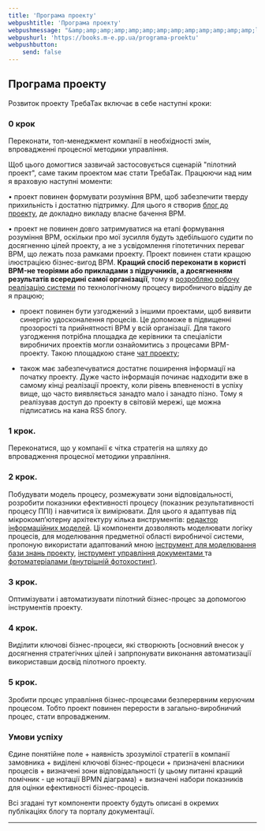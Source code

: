 ```yaml
---
title: 'Програма проекту'
webpushtitle: 'Програма проекту'
webpushmessage: "&amp;amp;amp;amp;amp;amp;amp;amp;amp;amp;amp;amp;amp;lt;h2&amp;amp;amp;amp;amp;amp;amp;amp;amp;amp;amp;amp;amp;gt;&amp;amp;amp;amp;amp;amp;amp;amp;amp;amp;amp;amp;amp;lt;strong&amp;amp;amp;amp;amp;amp;amp;amp;amp;amp;amp;amp;amp;gt;Програма проекту&amp;amp;amp;amp;amp;amp;amp;amp;amp;amp;amp;amp;amp;lt;/strong&amp;amp;amp;amp;amp;amp;amp;amp;amp;amp;amp;amp;amp;gt;&amp;amp;amp;amp;amp;amp;amp;amp;amp;amp;amp;amp;amp;lt;/h2&amp;amp;amp;amp;amp;amp;amp;amp;amp;amp;amp;amp;amp;gt;\n&amp;amp;amp;amp;amp;amp;amp;amp;amp;amp;amp;amp;amp;lt;p&amp;amp;amp;amp;amp;amp;amp;amp;amp;amp;amp;amp;amp;gt;Розвиток проекту ТребаТак включає в себе наступні кроки:&amp;amp;amp;amp;amp;amp;amp;amp;amp;amp;amp;amp;amp;lt;/p&amp;amp;amp;amp;amp;amp;amp;amp;amp;amp;amp;amp;amp;gt;\n&amp;amp;amp;amp;amp;amp;amp;amp;amp;amp;amp;amp;amp;lt;h3&amp;amp;amp;amp;amp;amp;amp;amp;amp;amp;amp;amp;amp;gt;&amp;amp;amp;amp;amp;amp;amp;amp;amp;amp;amp;amp;amp;lt;strong&amp;amp;amp;amp;amp;amp;amp;amp;amp;amp;amp;amp;amp;gt;0 крок&amp;amp;amp;amp;amp;amp;amp;amp;amp;amp;amp;amp;amp;lt;/strong&amp;amp;amp;amp;amp;amp;amp;amp;amp;amp;amp;amp;amp;gt;&amp;amp;amp;amp;amp;amp;amp;amp;amp;amp;amp;amp;amp;lt;/h3&amp;amp;amp;amp;amp;amp;amp;amp;amp;amp;amp;amp;amp;gt;\n&amp;amp;amp;amp;amp;amp;amp;amp;amp;amp;amp;amp;amp;lt;p&amp;amp;amp;amp;amp;amp;amp;amp;amp;amp;amp;amp;amp;gt;Переконати, топ-менеджмент компанії в необхідності змін, впровадженні  процесної методики управління.&amp;amp;amp;amp;amp;amp;amp;amp;amp;amp;amp;amp;amp;lt;/p&amp;amp;amp;amp;amp;amp;amp;amp;amp;amp;amp;amp;amp;gt;\n&amp;amp;amp;amp;amp;amp;amp;amp;amp;amp;amp;amp;amp;lt;p&amp;amp;amp;amp;amp;amp;amp;amp;amp;amp;amp;amp;amp;gt;Щоб цього домогтися зазвичай застосовується сценарій &amp;amp;amp;amp;amp;amp;amp;amp;amp;amp;amp;amp;amp;quot;пілотний проект&amp;amp;amp;amp;amp;amp;amp;amp;amp;amp;amp;amp;amp;quot;, саме таким проектом має стати ТребаТак. Працюючи над ним я враховую наступні моменти:&amp;amp;amp;amp;amp;amp;amp;amp;amp;amp;amp;amp;amp;lt;/p&amp;amp;amp;amp;amp;amp;amp;amp;amp;amp;amp;amp;amp;gt;\n&amp;amp;amp;amp;amp;amp;amp;amp;amp;amp;amp;amp;amp;lt;p&amp;amp;amp;amp;amp;amp;amp;amp;amp;amp;amp;amp;amp;gt;• проект повинен формувати розуміння BPM, щоб забезпечити тверду прихильність і достатню підтримку. Для цього я створив  &amp;amp;amp;amp;amp;amp;amp;amp;amp;amp;amp;amp;amp;lt;a href=&amp;amp;amp;amp;amp;amp;amp;amp;amp;amp;amp;amp;amp;quot;https://rep-c.treba.ml/blog/&amp;amp;amp;amp;amp;amp;amp;amp;amp;amp;amp;amp;amp;quot;&amp;amp;amp;amp;amp;amp;amp;amp;amp;amp;amp;amp;amp;gt;блог до проекту&amp;amp;amp;amp;amp;amp;amp;amp;amp;amp;amp;amp;amp;lt;/a&amp;amp;amp;amp;amp;amp;amp;amp;amp;amp;amp;amp;amp;gt;, де докладно викладу власне бачення BPM.&amp;amp;amp;amp;amp;amp;amp;amp;amp;amp;amp;amp;amp;lt;/p&amp;amp;amp;amp;amp;amp;amp;amp;amp;amp;amp;amp;amp;gt;\n&amp;amp;amp;amp;amp;amp;amp;amp;amp;amp;amp;amp;amp;lt;p&amp;amp;amp;amp;amp;amp;amp;amp;amp;amp;amp;amp;amp;gt;• проект не повинен довго затримуватися на етапі формування розуміння BPM, оскільки про мої зусилля будуть здебільшого судити по досягненню цілей проекту, а не з усвідомлення гіпотетичних переваг BPM, що лежать поза рамками проекту. Проект повинен стати кращою ілюстрацією бізнес-вигод BPM. &amp;amp;amp;amp;amp;amp;amp;amp;amp;amp;amp;amp;amp;lt;strong&amp;amp;amp;amp;amp;amp;amp;amp;amp;amp;amp;amp;amp;gt;Кращий спосіб переконати в користі BPM-не теоріями або прикладами з підручників, а досягненням результатів всередині самої організації&amp;amp;amp;amp;amp;amp;amp;amp;amp;amp;amp;amp;amp;lt;/strong&amp;amp;amp;amp;amp;amp;amp;amp;amp;amp;amp;amp;amp;gt;, тому я &amp;amp;amp;amp;amp;amp;amp;amp;amp;amp;amp;amp;amp;lt;a href=&amp;amp;amp;amp;amp;amp;amp;amp;amp;amp;amp;amp;amp;quot;https://pp.vokov.tk/&amp;amp;amp;amp;amp;amp;amp;amp;amp;amp;amp;amp;amp;quot;&amp;amp;amp;amp;amp;amp;amp;amp;amp;amp;amp;amp;amp;gt;розробляю робочу реалізацію  системи&amp;amp;amp;amp;amp;amp;amp;amp;amp;amp;amp;amp;amp;lt;/a&amp;amp;amp;amp;amp;amp;amp;amp;amp;amp;amp;amp;amp;gt; по технологічному процесу виробничого відділу де я працюю;&amp;amp;amp;amp;amp;amp;amp;amp;amp;amp;amp;amp;amp;lt;/p&amp;amp;amp;amp;amp;amp;amp;amp;amp;amp;amp;amp;amp;gt;\n&amp;amp;amp;amp;amp;amp;amp;amp;amp;amp;amp;amp;amp;lt;ul&amp;amp;amp;amp;amp;amp;amp;amp;amp;amp;amp;amp;amp;gt;\n&amp;amp;amp;amp;amp;amp;amp;amp;amp;amp;amp;amp;amp;lt;li&amp;amp;amp;amp;amp;amp;amp;amp;amp;amp;amp;amp;amp;gt;\n&amp;amp;amp;amp;amp;amp;amp;amp;amp;amp;amp;amp;amp;lt;p&amp;amp;amp;amp;amp;amp;amp;amp;amp;amp;amp;amp;amp;gt;проект повинен бути узгоджений з іншими проектами, щоб виявити синергію удосконалення процесів. Це допоможе в підвищенні прозорості та прийнятності BPM у всій організації. Для такого узгодження потрібна площадка де керівники та спеціалісти виробничих проектів могли ознайомитись з процесами BPM-проекту. Такою площадкою станe &amp;amp;amp;amp;amp;amp;amp;amp;amp;amp;amp;amp;amp;lt;a href=&amp;amp;amp;amp;amp;amp;amp;amp;amp;amp;amp;amp;amp;quot;https://toc.treba.ml/riot/&amp;amp;amp;amp;amp;amp;amp;amp;amp;amp;amp;amp;amp;quot;&amp;amp;amp;amp;amp;amp;amp;amp;amp;amp;amp;amp;amp;gt; чат проекту&amp;amp;amp;amp;amp;amp;amp;amp;amp;amp;amp;amp;amp;lt;/a&amp;amp;amp;amp;amp;amp;amp;amp;amp;amp;amp;amp;amp;gt;;&amp;amp;amp;amp;amp;amp;amp;amp;amp;amp;amp;amp;amp;lt;/p&amp;amp;amp;amp;amp;amp;amp;amp;amp;amp;amp;amp;amp;gt;\n&amp;amp;amp;amp;amp;amp;amp;amp;amp;amp;amp;amp;amp;lt;/li&amp;amp;amp;amp;amp;amp;amp;amp;amp;amp;amp;amp;amp;gt;\n&amp;amp;amp;amp;amp;amp;amp;amp;amp;amp;amp;amp;amp;lt;li&amp;amp;amp;amp;amp;amp;amp;amp;amp;amp;amp;amp;amp;gt;\n&amp;amp;amp;amp;amp;amp;amp;amp;amp;amp;amp;amp;amp;lt;p&amp;amp;amp;amp;amp;amp;amp;amp;amp;amp;amp;amp;amp;gt;також має забезпечуватися достатнє поширення інформації на початку проекту. Дуже часто інформація починає надходити вже в самому кінці реалізації проекту, коли рівень впевненості в успіху вище, що часто виявляється занадто мало і занадто пізно. Тому я реалізував доступ до проекту в світовій мережі, ще можна підписатись на кана RSS  блогу.&amp;amp;amp;amp;amp;amp;amp;amp;amp;amp;amp;amp;amp;lt;/p&amp;amp;amp;amp;amp;amp;amp;amp;amp;amp;amp;amp;amp;gt;\n&amp;amp;amp;amp;amp;amp;amp;amp;amp;amp;amp;amp;amp;lt;/li&amp;amp;amp;amp;amp;amp;amp;amp;amp;amp;amp;amp;amp;gt;\n&amp;amp;amp;amp;amp;amp;amp;amp;amp;amp;amp;amp;amp;lt;/ul&amp;amp;amp;amp;amp;amp;amp;amp;amp;amp;amp;amp;amp;gt;\n&amp;amp;amp;amp;amp;amp;amp;amp;amp;amp;amp;amp;amp;lt;h3&amp;amp;amp;amp;amp;amp;amp;amp;amp;amp;amp;amp;amp;gt;&amp;amp;amp;amp;amp;amp;amp;amp;amp;amp;amp;amp;amp;lt;strong&amp;amp;amp;amp;amp;amp;amp;amp;amp;amp;amp;amp;amp;gt;1 крок.&amp;amp;amp;amp;amp;amp;amp;amp;amp;amp;amp;amp;amp;lt;/strong&amp;amp;amp;amp;amp;amp;amp;amp;amp;amp;amp;amp;amp;gt;&amp;amp;amp;amp;amp;amp;amp;amp;amp;amp;amp;amp;amp;lt;/h3&amp;amp;amp;amp;amp;amp;amp;amp;amp;amp;amp;amp;amp;gt;\n&amp;amp;amp;amp;amp;amp;amp;amp;amp;amp;amp;amp;amp;lt;p&amp;amp;amp;amp;amp;amp;amp;amp;amp;amp;amp;amp;amp;gt;Переконатися, що у компанії є чітка стратегія на шляху до впровадження процесної методики управління.&amp;amp;amp;amp;amp;amp;amp;amp;amp;amp;amp;amp;amp;lt;/p&amp;amp;amp;amp;amp;amp;amp;amp;amp;amp;amp;amp;amp;gt;\n&amp;amp;amp;amp;amp;amp;amp;amp;amp;amp;amp;amp;amp;lt;h3&amp;amp;amp;amp;amp;amp;amp;amp;amp;amp;amp;amp;amp;gt;&amp;amp;amp;amp;amp;amp;amp;amp;amp;amp;amp;amp;amp;lt;strong&amp;amp;amp;amp;amp;amp;amp;amp;amp;amp;amp;amp;amp;gt;2 крок&amp;amp;amp;amp;amp;amp;amp;amp;amp;amp;amp;amp;amp;lt;/strong&amp;amp;amp;amp;amp;amp;amp;amp;amp;amp;amp;amp;amp;gt;.&amp;amp;amp;amp;amp;amp;amp;amp;amp;amp;amp;amp;amp;lt;/h3&amp;amp;amp;amp;amp;amp;amp;amp;amp;amp;amp;amp;amp;gt;\n&amp;amp;amp;amp;amp;amp;amp;amp;amp;amp;amp;amp;amp;lt;p&amp;amp;amp;amp;amp;amp;amp;amp;amp;amp;amp;amp;amp;gt;Побудувати модель процесу, розмежувати зони відповідальності, розробити показники ефективності процесу (показник результативності процесу ППІ) і навчитися їх вимірювати.\nДля цього я адаптував під мікрокомп‘ютерну архітектуру кілька внструментів: &amp;amp;amp;amp;amp;amp;amp;amp;amp;amp;amp;amp;amp;lt;a href=&amp;amp;amp;amp;amp;amp;amp;amp;amp;amp;amp;amp;amp;quot;http://treba.ml:5011/boards/anonymous&amp;amp;amp;amp;amp;amp;amp;amp;amp;amp;amp;amp;amp;quot;&amp;amp;amp;amp;amp;amp;amp;amp;amp;amp;amp;amp;amp;gt;редактор інформаційних моделей&amp;amp;amp;amp;amp;amp;amp;amp;amp;amp;amp;amp;amp;lt;/a&amp;amp;amp;amp;amp;amp;amp;amp;amp;amp;amp;amp;amp;gt;. Ці компоненти дозволяють моделювати логіку процесів, для моделювання предметної області виробничої системи, пропоную використати адаптований мною &amp;amp;amp;amp;amp;amp;amp;amp;amp;amp;amp;amp;amp;lt;a href=&amp;amp;amp;amp;amp;amp;amp;amp;amp;amp;amp;amp;amp;quot;https://km.treba.ml/&amp;amp;amp;amp;amp;amp;amp;amp;amp;amp;amp;amp;amp;quot;&amp;amp;amp;amp;amp;amp;amp;amp;amp;amp;amp;amp;amp;gt;інструмент для моделювання бази знань проекту&amp;amp;amp;amp;amp;amp;amp;amp;amp;amp;amp;amp;amp;lt;/a&amp;amp;amp;amp;amp;amp;amp;amp;amp;amp;amp;amp;amp;gt;, &amp;amp;amp;amp;amp;amp;amp;amp;amp;amp;amp;amp;amp;lt;a href=&amp;amp;amp;amp;amp;amp;amp;amp;amp;amp;amp;amp;amp;quot;http://dew.treba.ml/&amp;amp;amp;amp;amp;amp;amp;amp;amp;amp;amp;amp;amp;quot;&amp;amp;amp;amp;amp;amp;amp;amp;amp;amp;amp;amp;amp;gt;інструмент управління документами &amp;amp;amp;amp;amp;amp;amp;amp;amp;amp;amp;amp;amp;lt;/a&amp;amp;amp;amp;amp;amp;amp;amp;amp;amp;amp;amp;amp;gt; та &amp;amp;amp;amp;amp;amp;amp;amp;amp;amp;amp;amp;amp;lt;a href=&amp;amp;amp;amp;amp;amp;amp;amp;amp;amp;amp;amp;amp;quot;https://4to.treba.ml/&amp;amp;amp;amp;amp;amp;amp;amp;amp;amp;amp;amp;amp;quot;&amp;amp;amp;amp;amp;amp;amp;amp;amp;amp;amp;amp;amp;gt;фотоматеріалами (внутрішній фотохостинг)&amp;amp;amp;amp;amp;amp;amp;amp;amp;amp;amp;amp;amp;lt;/a&amp;amp;amp;amp;amp;amp;amp;amp;amp;amp;amp;amp;amp;gt;. &amp;amp;amp;amp;amp;amp;amp;amp;amp;amp;amp;amp;amp;lt;/p&amp;amp;amp;amp;amp;amp;amp;amp;amp;amp;amp;amp;amp;gt;\n&amp;amp;amp;amp;amp;amp;amp;amp;amp;amp;amp;amp;amp;lt;h3&amp;amp;amp;amp;amp;amp;amp;amp;amp;amp;amp;amp;amp;gt;&amp;amp;amp;amp;amp;amp;amp;amp;amp;amp;amp;amp;amp;lt;strong&amp;amp;amp;amp;amp;amp;amp;amp;amp;amp;amp;amp;amp;gt;3 крок&amp;amp;amp;amp;amp;amp;amp;amp;amp;amp;amp;amp;amp;lt;/strong&amp;amp;amp;amp;amp;amp;amp;amp;amp;amp;amp;amp;amp;gt;.&amp;amp;amp;amp;amp;amp;amp;amp;amp;amp;amp;amp;amp;lt;/h3&amp;amp;amp;amp;amp;amp;amp;amp;amp;amp;amp;amp;amp;gt;\n&amp;amp;amp;amp;amp;amp;amp;amp;amp;amp;amp;amp;amp;lt;p&amp;amp;amp;amp;amp;amp;amp;amp;amp;amp;amp;amp;amp;gt;Оптимізувати і автоматизувати пілотний бізнес-процес за допомогою інструментів проекту.&amp;amp;amp;amp;amp;amp;amp;amp;amp;amp;amp;amp;amp;lt;/p&amp;amp;amp;amp;amp;amp;amp;amp;amp;amp;amp;amp;amp;gt;\n&amp;amp;amp;amp;amp;amp;amp;amp;amp;amp;amp;amp;amp;lt;h3&amp;amp;amp;amp;amp;amp;amp;amp;amp;amp;amp;amp;amp;gt;&amp;amp;amp;amp;amp;amp;amp;amp;amp;amp;amp;amp;amp;lt;strong&amp;amp;amp;amp;amp;amp;amp;amp;amp;amp;amp;amp;amp;gt;4 крок&amp;amp;amp;amp;amp;amp;amp;amp;amp;amp;amp;amp;amp;lt;/strong&amp;amp;amp;amp;amp;amp;amp;amp;amp;amp;amp;amp;amp;gt;.&amp;amp;amp;amp;amp;amp;amp;amp;amp;amp;amp;amp;amp;lt;/h3&amp;amp;amp;amp;amp;amp;amp;amp;amp;amp;amp;amp;amp;gt;\n&amp;amp;amp;amp;amp;amp;amp;amp;amp;amp;amp;amp;amp;lt;p&amp;amp;amp;amp;amp;amp;amp;amp;amp;amp;amp;amp;amp;gt;Виділити ключові бізнес-процеси, які створюють [основний внесок у досягнення  стратегічних цілей і запрпонувати виконання автоматизації використавши досвід пілотного проекту.&amp;amp;amp;amp;amp;amp;amp;amp;amp;amp;amp;amp;amp;lt;/p&amp;amp;amp;amp;amp;amp;amp;amp;amp;amp;amp;amp;amp;gt;\n&amp;amp;amp;amp;amp;amp;amp;amp;amp;amp;amp;amp;amp;lt;h3&amp;amp;amp;amp;amp;amp;amp;amp;amp;amp;amp;amp;amp;gt;&amp;amp;amp;amp;amp;amp;amp;amp;amp;amp;amp;amp;amp;lt;strong&amp;amp;amp;amp;amp;amp;amp;amp;amp;amp;amp;amp;amp;gt;5 крок&amp;amp;amp;amp;amp;amp;amp;amp;amp;amp;amp;amp;amp;lt;/strong&amp;amp;amp;amp;amp;amp;amp;amp;amp;amp;amp;amp;amp;gt;.&amp;amp;amp;amp;amp;amp;amp;amp;amp;amp;amp;amp;amp;lt;/h3&amp;amp;amp;amp;amp;amp;amp;amp;amp;amp;amp;amp;amp;gt;\n&amp;amp;amp;amp;amp;amp;amp;amp;amp;amp;amp;amp;amp;lt;p&amp;amp;amp;amp;amp;amp;amp;amp;amp;amp;amp;amp;amp;gt;Зробити процес управління бізнес-процесами безперервним керуючим процесом. Тобто проект повинен перерости в загально-виробничий процес, стати впровадженим.&amp;amp;amp;amp;amp;amp;amp;amp;amp;amp;amp;amp;amp;lt;/p&amp;amp;amp;amp;amp;amp;amp;amp;amp;amp;amp;amp;amp;gt;\n&amp;amp;amp;amp;amp;amp;amp;amp;amp;amp;amp;amp;amp;lt;h3&amp;amp;amp;amp;amp;amp;amp;amp;amp;amp;amp;amp;amp;gt;&amp;amp;amp;amp;amp;amp;amp;amp;amp;amp;amp;amp;amp;lt;strong&amp;amp;amp;amp;amp;amp;amp;amp;amp;amp;amp;amp;amp;gt;Умови успіху&amp;amp;amp;amp;amp;amp;amp;amp;amp;amp;amp;amp;amp;lt;/strong&amp;amp;amp;amp;amp;amp;amp;amp;amp;amp;amp;amp;amp;gt;&amp;amp;amp;amp;amp;amp;amp;amp;amp;amp;amp;amp;amp;lt;/h3&amp;amp;amp;amp;amp;amp;amp;amp;amp;amp;amp;amp;amp;gt;\n&amp;amp;amp;amp;amp;amp;amp;amp;amp;amp;amp;amp;amp;lt;p&amp;amp;amp;amp;amp;amp;amp;amp;amp;amp;amp;amp;amp;gt;Єдине понятійне поле + наявність зрозумілої стратегії в компанії замовника + виділені ключові бізнес-процеси + призначені власники процесів + визначені зони відповідальності (у цьому питанні кращий помічник - це нотації BPMN діаграма) + визначені набори показників для оцінки ефективності бізнес-процесів.&amp;amp;amp;amp;amp;amp;amp;amp;amp;amp;amp;amp;amp;lt;/p&amp;amp;amp;amp;amp;amp;amp;amp;amp;amp;amp;amp;amp;gt;\n&amp;amp;amp;amp;amp;amp;amp;amp;amp;amp;amp;amp;amp;lt;p&amp;amp;amp;amp;amp;amp;amp;amp;amp;amp;amp;amp;amp;gt;Всі згадані тут компоненти проекту будуть описані в окремих публікаціях блогу та порталу документації.&amp;amp;amp;amp;amp;amp;amp;amp;amp;amp;amp;amp;amp;lt;/p&amp;amp;amp;amp;amp;amp;amp;amp;amp;amp;amp;amp;amp;gt;\n&amp;amp;amp;amp;amp;amp;amp;amp;amp;amp;amp;amp;amp;lt;hr /&amp;amp;amp;amp;amp;amp;amp;amp;amp;amp;amp;amp;amp;gt;"
webpushurl: 'https://books.m-e.pp.ua/programa-proektu'
webpushbutton:
    send: false
---
```



<div id="cusdis_thread"
  data-host="https://cusdis.m-e.pp.ua"
  data-app-id="8fdd9996-0411-4043-b246-bf2f38c29392"
  data-page-id="programa-proektu"
  data-page-url="https://webm.m-e.pp.ua/programa-proektu"
  data-page-title="Програма проекту"
>

<script  src="https://cusdis.m-e.pp.ua/js/cusdis.es.js"></script>

<script>
    window.intergramId = 5123414020;
    window.intergramServer = "https://to03.m-e.pp.ua/";
     window.intergramCustomizations = {
        mainColor: "#ff0000",
        titleClosed: 'Листогин №1',
        titleOpen: 'Повідомлення оператору Листoгин #1',
        introMessage: 'Напишіть що та в якій кількості Вам потрібно',
        autoResponse: 'Повідомлення в обробці...',
        autoNoResponse: 'Оператор отримав замовлення ' + 'але ще не прочитав',
        alwaysUseFloatingButton: true // Use the mobile floating button also on large screens
    };
</script>
<script src="https://to03.m-e.pp.ua/js/widget.js"></script>


## **Програма проекту**

Розвиток проекту ТребаТак включає в себе наступні кроки:

### **0 крок**
Переконати, топ-менеджмент компанії в необхідності змін, впровадженні  процесної методики управління.

Щоб цього домогтися зазвичай застосовується сценарій "пілотний проект", саме таким проектом має стати ТребаТак. Працюючи над ним я враховую наступні моменти:

• проект повинен формувати розуміння BPM, щоб забезпечити тверду прихильність і достатню підтримку. Для цього я створив  [блог до проекту](https://rep-c.treba.ml/blog/), де докладно викладу власне бачення BPM.

• проект не повинен довго затримуватися на етапі формування розуміння BPM, оскільки про мої зусилля будуть здебільшого судити по досягненню цілей проекту, а не з усвідомлення гіпотетичних переваг BPM, що лежать поза рамками проекту. Проект повинен стати кращою ілюстрацією бізнес-вигод BPM. **Кращий спосіб переконати в користі BPM-не теоріями або прикладами з підручників, а досягненням результатів всередині самої організації**, тому я [розробляю робочу реалізацію  системи](https://pp.vokov.tk/) по технологічному процесу виробничого відділу де я працюю;

* проект повинен бути узгоджений з іншими проектами, щоб виявити синергію удосконалення процесів. Це допоможе в підвищенні прозорості та прийнятності BPM у всій організації. Для такого узгодження потрібна площадка де керівники та спеціалісти виробничих проектів могли ознайомитись з процесами BPM-проекту. Такою площадкою станe [ чат проекту](https://toc.treba.ml/riot/);

* також має забезпечуватися достатнє поширення інформації на початку проекту. Дуже часто інформація починає надходити вже в самому кінці реалізації проекту, коли рівень впевненості в успіху вище, що часто виявляється занадто мало і занадто пізно. Тому я реалізував доступ до проекту в світовій мережі, ще можна підписатись на кана RSS  блогу.

### **1 крок.** 
 Переконатися, що у компанії є чітка стратегія на шляху до впровадження процесної методики управління.

### **2 крок**. 
Побудувати модель процесу, розмежувати зони відповідальності, розробити показники ефективності процесу (показник результативності процесу ППІ) і навчитися їх вимірювати.
Для цього я адаптував під мікрокомп‘ютерну архітектуру кілька внструментів: [редактор інформаційних моделей](http://treba.ml:5011/boards/anonymous). Ці компоненти дозволяють моделювати логіку процесів, для моделювання предметної області виробничої системи, пропоную використати адаптований мною [інструмент для моделювання бази знань проекту](https://km.treba.ml/), [інструмент управління документами ](http://dew.treba.ml/) та [фотоматеріалами (внутрішній фотохостинг)](https://4to.treba.ml/). 

### **3 крок**. 
Оптимізувати і автоматизувати пілотний бізнес-процес за допомогою інструментів проекту.

### **4 крок**. 
Виділити ключові бізнес-процеси, які створюють [основний внесок у досягнення  стратегічних цілей і запрпонувати виконання автоматизації використавши досвід пілотного проекту.

### **5 крок**. 
Зробити процес управління бізнес-процесами безперервним керуючим процесом. Тобто проект повинен перерости в загально-виробничий процес, стати впровадженим.

### **Умови успіху**
Єдине понятійне поле + наявність зрозумілої стратегії в компанії замовника + виділені ключові бізнес-процеси + призначені власники процесів + визначені зони відповідальності (у цьому питанні кращий помічник - це нотації BPMN діаграма) + визначені набори показників для оцінки ефективності бізнес-процесів.

 Всі згадані тут компоненти проекту будуть описані в окремих публікаціях блогу та порталу документації.

---
